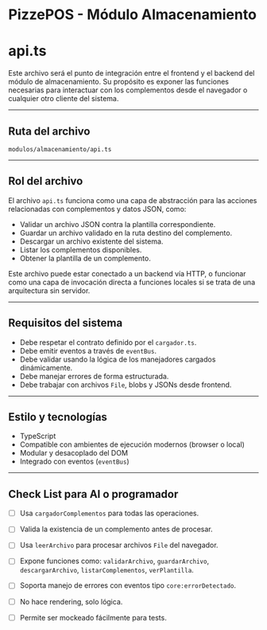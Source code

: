 # PizzePOS - Módulo Almacenamiento
# api.ts

Este archivo será el punto de integración entre el frontend y el backend del módulo de almacenamiento. Su propósito es exponer las funciones necesarias para interactuar con los complementos desde el navegador o cualquier otro cliente del sistema.

---

## Ruta del archivo

```
modulos/almacenamiento/api.ts
```

---

## Rol del archivo

El archivo `api.ts` funciona como una capa de abstracción para las acciones relacionadas con complementos y datos JSON, como:

- Validar un archivo JSON contra la plantilla correspondiente.
- Guardar un archivo validado en la ruta destino del complemento.
- Descargar un archivo existente del sistema.
- Listar los complementos disponibles.
- Obtener la plantilla de un complemento.

Este archivo puede estar conectado a un backend vía HTTP, o funcionar como una capa de invocación directa a funciones locales si se trata de una arquitectura sin servidor.

---

## Requisitos del sistema

- Debe respetar el contrato definido por el `cargador.ts`.
- Debe emitir eventos a través de `eventBus`.
- Debe validar usando la lógica de los manejadores cargados dinámicamente.
- Debe manejar errores de forma estructurada.
- Debe trabajar con archivos `File`, blobs y JSONs desde frontend.

---

## Estilo y tecnologías

- TypeScript
- Compatible con ambientes de ejecución modernos (browser o local)
- Modular y desacoplado del DOM
- Integrado con eventos (`eventBus`)

---

## Check List para AI o programador

- [ ] Usa `cargadorComplementos` para todas las operaciones.
- [ ] Valida la existencia de un complemento antes de procesar.
- [ ] Usa `leerArchivo` para procesar archivos `File` del navegador.
- [ ] Expone funciones como: `validarArchivo`, `guardarArchivo`, `descargarArchivo`, `listarComplementos`, `verPlantilla`.
- [ ] Soporta manejo de errores con eventos tipo `core:errorDetectado`.
- [ ] No hace rendering, solo lógica.
- [ ] Permite ser mockeado fácilmente para tests.


